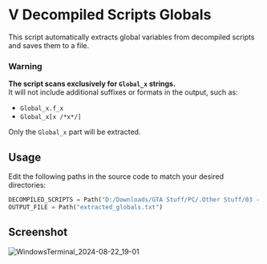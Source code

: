 # V Decompiled Scripts Globals

This script automatically extracts global variables from decompiled scripts and saves them to a file.

### Warning

**The script scans exclusively for `Global_x` strings.**<br>
It will not include additional suffixes or formats in the output, such as:
- `Global_x.f_x`
- `Global_x[x /*x*/]`

Only the `Global_x` part will be extracted.

## Usage

Edit the following paths in the source code to match your desired directories:
```py
DECOMPILED_SCRIPTS = Path("D:/Downloads/GTA Stuff/PC/.Other Stuff/03 - Codding/01 - Decompiled Scripts/v-decompiled-scripts-master")
OUTPUT_FILE = Path("extracted_globals.txt")
```

## Screenshot

![WindowsTerminal_2024-08-22_19-01](https://github.com/user-attachments/assets/a0970126-f95a-46f0-8773-5fba40d2dd65)

